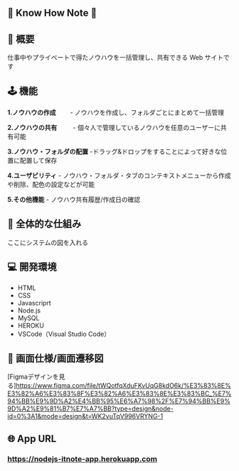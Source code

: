 ## 📘 Know How Note 📘

## 📝 概要

仕事中やプライベートで得たノウハウを一括管理し、共有できる Web サイトです

## 🕹️ 機能

**1.ノウハウの作成**
　　- ノウハウを作成し、フォルダごとにまとめて一括管理

**2.ノウハウの共有**
　　 - 個々人で管理しているノウハウを任意のユーザーに共有可能

**3.ノウハウ・フォルダの配置** -ドラッグ&ドロップをすることによって好きな位置に配置して保存

**4.ユーザビリティ** - ノウハウ・フォルダ・タブのコンテキストメニューから作成や削除、配色の設定などが可能

**5.その他機能** - ノウハウ共有履歴/作成日の確認

## 👀 全体的な仕組み

ここにシステムの図を入れる

## 💻 開発環境

- HTML
- CSS
- Javascriprt
- Node.js
- MySQL
- HEROKU
- VSCode（Visual Studio Code）

## 📝 画面仕様/画面遷移図
[Figmaデザインを見る]https://www.figma.com/file/tWQotfqXduFKvUqG8kdO6k/%E3%83%8E%E3%82%A6%E3%83%8F%E3%82%A6%E3%83%8E%E3%83%BC_%E7%94%BB%E9%9D%A2%E4%BB%95%E6%A7%98%2F%E7%94%BB%E9%9D%A2%E9%81%B7%E7%A7%BB?type=design&node-id=0%3A1&mode=design&t=WK2vuTqV996VRYNG-1

## 🌐 App URL

### **https://nodejs-itnote-app.herokuapp.com**
